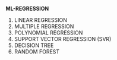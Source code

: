 **ML-REGRESSION**

1) LINEAR REGRESSION
2) MULTIPLE REGRESSION
3) POLYNOMIAL REGRESSION
4) SUPPORT VECTOR REGRESSION (SVR)
5) DECISION TREE
6) RANDOM FOREST


